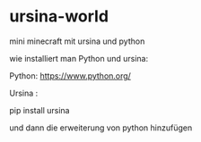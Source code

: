 # ursina-world
mini minecraft mit ursina und python

wie installiert man Python und ursina:

Python: 
https://www.python.org/

Ursina :

pip install ursina


 und dann die erweiterung von python hinzufügen
